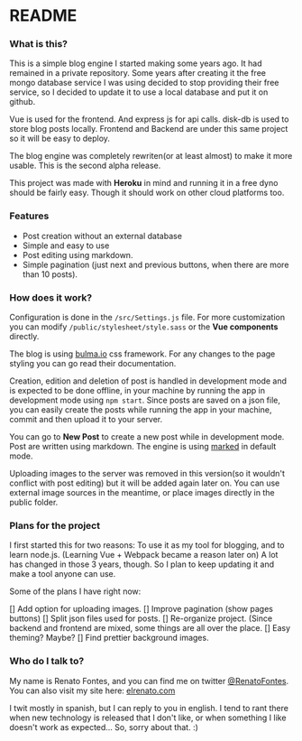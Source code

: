 # README #

### What is this? ###

This is a simple blog engine I started making some years ago. It had remained in a private repository. Some years after creating it the free mongo database service I was using decided to stop providing their free service, so I decided to update it to use a local database and put it on github.

Vue is used for the frontend. And express js for api calls. disk-db is used to store blog posts locally.
Frontend and Backend are under this same project so it will be easy to deploy.

The blog engine was completely rewriten(or at least almost) to make it more usable. This is the second alpha release.

This project was made with **Heroku** in mind and running it in a free dyno should be fairly easy. Though it should work on other cloud platforms too.

### Features ###

* Post creation without an external database
* Simple and easy to use
* Post editing using markdown.
* Simple pagination (just next and previous buttons, when there are more than 10 posts).

### How does it work? ###

Configuration is done in the `/src/Settings.js` file. For more customization you can modify `/public/stylesheet/style.sass` or the **Vue components** directly.

The blog is using [bulma.io](http://bulma.io) css framework. For any changes to the page styling you can go read their documentation.

Creation, edition and deletion of post is handled in development mode and is expected to be done offline, in your machine by running the app in development mode using `npm start`. Since posts are saved on a json file, you can easily create the posts while running the app in your machine, commit and then upload it to your server. 

You can go to **New Post** to create a new post while in development mode. Post are written using markdown. The engine is using [marked](https://www.npmjs.com/package/marked) in default mode.

Uploading images to the server was removed in this version(so it wouldn't conflict with post editing) but it will be added again later on. You can use external image sources in the meantime, or place images directly in the public folder.

### Plans for the project ###

I first started this for two reasons: To use it as my tool for blogging, and to learn node.js. (Learning Vue + Webpack became a reason later on)
A lot has changed in those 3 years, though. So I plan to keep updating it and make a tool anyone can use.

Some of the plans I have right now:

[] Add option for uploading images. 
[] Improve pagination (show pages buttons)
[] Split json files used for posts.
[] Re-organize project. (Since backend and frontend are mixed, some things are all over the place.
[] Easy theming? Maybe?
[] Find prettier background images. 

### Who do I talk to? ###

My name is Renato Fontes, and you can find me on twitter [@RenatoFontes](https://twitter.com/renatofontes).
You can also visit my site here: [elrenato.com](http://elrenato.com)

I twit mostly in spanish, but I can reply to you in english. I tend to rant there when new technology is released that I don't like, or when something I like doesn't work as expected... So, sorry about that. :)

